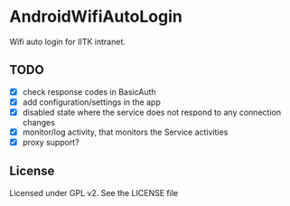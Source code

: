# AndroidWifiAutoLogin

Wifi auto login for IITK intranet.

## TODO

- [x] check response codes in BasicAuth
- [x] add configuration/settings in the app
- [x] disabled state where the service does not respond to any connection changes
- [x] monitor/log activity, that monitors the Service activities
- [x] proxy support?

## License

Licensed under GPL v2. See the LICENSE file
